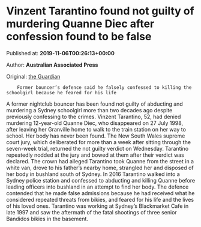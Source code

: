 
# Vinzent Tarantino found not guilty of murdering Quanne Diec after confession found to be false

Published at: **2019-11-06T00:26:13+00:00**

Author: **Australian Associated Press**

Original: [the Guardian](https://www.theguardian.com/australia-news/2019/nov/06/vinzent-tarantino-found-not-guilty-of-murdering-schoolgirl-quanne-diec-despite-confession)


        Former bouncer’s defence said he falsely confessed to killing the schoolgirl because he feared for his life
      
A former nightclub bouncer has been found not guilty of abducting and murdering a Sydney schoolgirl more than two decades ago despite previously confessing to the crimes.
Vinzent Tarantino, 52, had denied murdering 12-year-old Quanne Diec, who disappeared on 27 July 1998, after leaving her Granville home to walk to the train station on her way to school. Her body has never been found.
The New South Wales supreme court jury, which deliberated for more than a week after sitting through the seven-week trial, returned the not guilty verdict on Wednesday.
Tarantino repeatedly nodded at the jury and bowed at them after their verdict was declared.
The crown had alleged Tarantino took Quanne from the street in a white van, drove to his father’s nearby home, strangled her and disposed of her body in bushland south of Sydney.
In 2016 Tarantino walked into a Sydney police station and confessed to abducting and killing Quanne before leading officers into bushland in an attempt to find her body.
The defence contended that he made false admissions because he had received what he considered repeated threats from bikies, and feared for his life and the lives of his loved ones.
Tarantino was working at Sydney’s Blackmarket Cafe in late 1997 and saw the aftermath of the fatal shootings of three senior Bandidos bikies in the basement.
